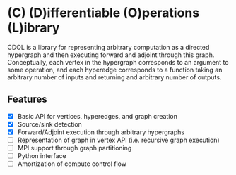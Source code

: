 # (C) (D)ifferentiable (O)perations (L)ibrary

CDOL is a library for representing arbitrary computation as a directed
hypergraph and then executing forward and adjoint through this graph.
Conceptually, each vertex in the hypergraph corresponds to an argument to some
operation, and each hyperedge corresponds to a function taking an arbitrary
number of inputs and returning and arbitrary number of outputs.

## Features
- [x] Basic API for vertices, hyperedges, and graph creation
- [x] Source/sink detection
- [x] Forward/Adjoint execution through arbitrary hypergraphs
- [ ] Representation of graph in vertex API (i.e. recursive graph execution)
- [ ] MPI support through graph partitioning
- [ ] Python interface
- [ ] Amortization of compute control flow
